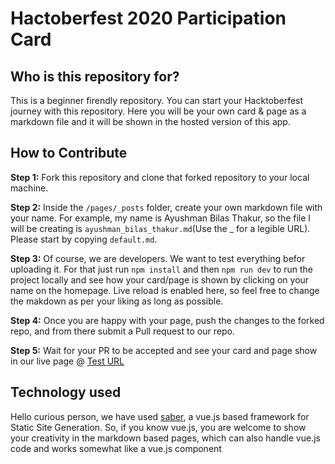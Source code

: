 # Hactoberfest 2020 Participation Card

## Who is this repository for?

This is a beginner firendly repository. You can start your Hacktoberfest journey with this repository. Here you will be your own card & page as a markdown file and it will be shown in the hosted version of this app.


## How to Contribute

**Step 1:** Fork this repository and clone that forked repository to your local machine.

**Step 2:** Inside the `/pages/_posts` folder, create your own markdown file with your name. For example, my name is Ayushman Bilas Thakur, so the file I will be creating is `ayushman_bilas_thakur.md`(Use the _ for a legible URL). Please start by copying `default.md`.

**Step 3:** Of course, we are developers. We want to test everything befor uploading it. For that just run `npm install` and then `npm run dev` to run the project locally and see how your card/page is shown by clicking on your name on the homepage. Live reload is enabled here, so feel free to change the makdown as per your liking as long as possible.

**Step 4:** Once you are happy with your page, push the changes to the forked repo, and from there submit a Pull request to our repo. 

**Step 5:** Wait for your PR to be accepted and see your card and page show in our live page @ [Test URL](https://hacktoberfest-2020-participation-card.netlify.app/)

## Technology used

Hello curious person, we have used [saber](https://saber.land/), a vue.js based framework for Static Site Generation. So, if you know vue.js, you are welcome to show your creativity in the markdown based pages, which can also handle vue.js code and works somewhat like a vue.js component
